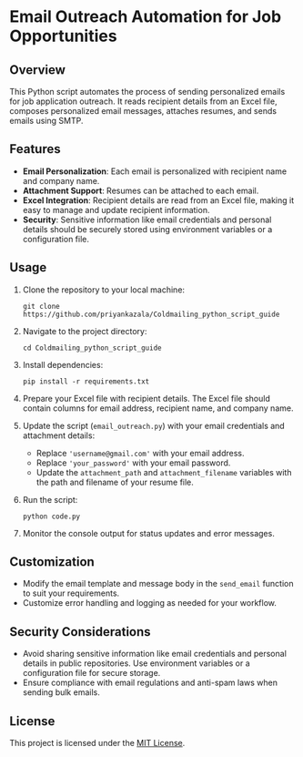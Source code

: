 # Email Outreach Automation for Job Opportunities

## Overview

This Python script automates the process of sending personalized emails for job application outreach. It reads recipient details from an Excel file, composes personalized email messages, attaches resumes, and sends emails using SMTP.

## Features

- **Email Personalization**: Each email is personalized with recipient name and company name.
- **Attachment Support**: Resumes can be attached to each email.
- **Excel Integration**: Recipient details are read from an Excel file, making it easy to manage and update recipient information.
- **Security**: Sensitive information like email credentials and personal details should be securely stored using environment variables or a configuration file.

## Usage

1. Clone the repository to your local machine:

   ```
   git clone https://github.com/priyankazala/Coldmailing_python_script_guide

2. Navigate to the project directory:

   ```
   cd Coldmailing_python_script_guide
   ```

3. Install dependencies:

   ```
   pip install -r requirements.txt
   ```

4. Prepare your Excel file with recipient details. The Excel file should contain columns for email address, recipient name, and company name.

5. Update the script (`email_outreach.py`) with your email credentials and attachment details:

   - Replace `'username@gmail.com'` with your email address.
   - Replace `'your_password'` with your email password.
   - Update the `attachment_path` and `attachment_filename` variables with the path and filename of your resume file.

6. Run the script:

   ```
   python code.py
   ```

7. Monitor the console output for status updates and error messages.

## Customization

- Modify the email template and message body in the `send_email` function to suit your requirements.
- Customize error handling and logging as needed for your workflow.

## Security Considerations

- Avoid sharing sensitive information like email credentials and personal details in public repositories. Use environment variables or a configuration file for secure storage.
- Ensure compliance with email regulations and anti-spam laws when sending bulk emails.



## License

This project is licensed under the [MIT License](LICENSE).

